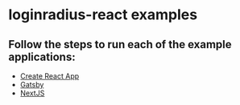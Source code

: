 # loginradius-react examples

## Follow the steps to run each of the example applications:

- [Create React App](./typescript-app)
- [Gatsby](./gatsby-app)
- [NextJS](./nextjs-app)
